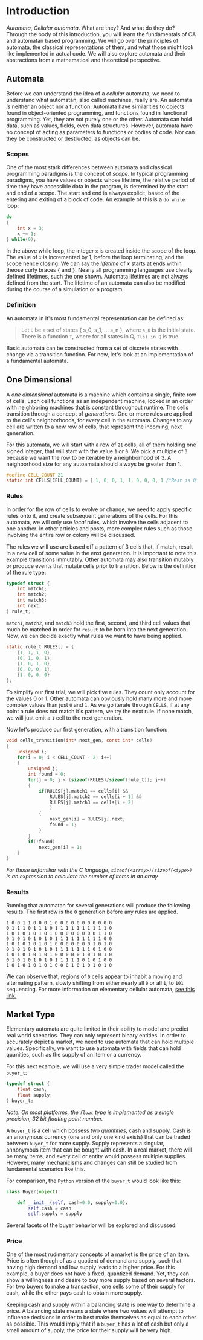# Introduction

*Automata*, *Cellular automata*. What are they? And what do they do? Through the body of this introduction, you will learn the fundamentals of CA and automatan based programming. We will go over the principles of automata, the classical representations of them, and what those might look like implemented in actual code. We will also explore automata and their abstractions from a mathematical and theoretical perspective.

## Automata

Before we can understand the idea of a *cellular* automata, we need to understand what automatan, also called machines, really are. An automata *is* neither an object nor a function. Automata have similarities to objects found in object-oriented programming, and functions found in functional programming. Yet, they are not purely one or the other. Automata can hold data, such as values, fields, even data structures. However, automata have no concept of acting as parameters to functions or bodies of code. Nor can they be constructed or destructed, as objects can be.

### Scopes

One of the most stark differences between automata and classical programming paradigms is the concept of *scope*. In typical programming paradigms, you have values or objects whose lifetime, the relative period of time they have accessible data in the program, is determined by the start and end of a scope. The start and end is always explicit, based of the entering and exiting of a block of code. An example of this is a `do while` loop:

```c
do
{
	int x = 3;
	x += 1;
} while(0);
``` 

In the above while loop, the integer `x` is created inside the scope of the loop. The value of `x` is incremented by 1, before the loop terminating, and the scope hence closing. We can say the *lifetime* of *x* starts at ends within theose curly braces `{` and `}`. Nearly all programming languages use clearly defined lifetimes, such the one shown. Automata lifetimes are not always defined from the start. The lifetime of an automata can also be modified during the course of a simulation or a program.

### Definition

An automata in it's most fundamental representation can be defined as:

> Let `Q` be a set of states { s_0, s_1, ... s_n }, where `s_0` is the initial state.
> There is a function `T`, where for all states in Q, `T(s) in Q` is true.

Basic automata can be constructed from a set of discrete states with change via a transition function. For now, let's look at an implementation of a fundamental automata.

## One Dimensional

A *one dimensional* automata is a machine which contains a single, finite row of cells. Each cell functions as an independent machine, locked in an order with neighboring machines that is constant throughout runtime. The cells transition through a concept of *generations*. One or more rules are applied to the cell's neighborhoods, for every cell in the automata. Changes to any cell are written to a new row of cells, that represent the incoming, next generation.

For this automata, we will start with a row of `21` cells, all of them holding one signed integer, that will start with the value `1` or `0`. We pick a multiple of `3` because we want the row to be iterable by a neighborhood of 3. A neighborhood size for any autoamata should always be greater than 1. 

```c
#define CELL_COUNT 21
static int CELLS[CELL_COUNT] = { 1, 0, 0, 1, 1, 0, 0, 0, 1 /*Rest is 0*/ };
```

### Rules

In order for the row of cells to evolve or change, we need to apply specific rules onto it, and create subsequent generations of the cells. For this automata, we will only use *local* rules, which involve the cells adjacent to one another. In other articles and posts, more complex rules such as those involving the entire row or colony will be discussed.

The rules we will use are based off a pattern of 3 cells that, if match, result in a new cell of some value in the enxt generation. It is important to note this example transitions immutably. Other automata may also transition mutably or produce events that mutate cells prior to transition. Below is the definition of the rule type:

```c
typedef struct {
	int match1;
	int match2;
	int match3;
	int next;
} rule_t;

```

`match1`, `match2`, and `match3` hold the first, second, and third cell values that much be matched in order for `result` to be born into the next generation. Now, we can decide exactly what rules we want to have being applied.

```c
static rule_t RULES[] = {
	{1, 1, 1, 0},
	{0, 1, 0, 1},
	{1, 0, 1, 0},
	{0, 0, 0, 1},
	{1, 0, 0, 0}
};
```

To simplify our first trial, we will pick five rules. They count only account for the values 0 or 1. Other automata can obviously hold many more and more complex values than just `0` and `1`. As we go iterate through `CELLS`, if at any point a rule does not match it's pattern, we try the next rule. If none match, we will just emit a `1` cell to the next generation.

Now let's produce our first generation, with a transition function:

```c
void cells_transition(int* next_gen, const int* cells)
{
	unsigned i;
	for(i = 0; i < CELL_COUNT - 2; i++)
	{
		unsigned j;
		int found = 0;
		for(j = 0; j < (sizeof(RULES)/sizeof(rule_t)); j++)
		{
			if(RULES[j].match1 == cells[i] &&
				RULES[j].match2 == cells[i + 1] &&
				RULES[j].match3 == cells[i + 2]
				)
			{
				next_gen[i] = RULES[j].next;
				found = 1;
			}
		}
		if(!found)
			next_gen[i] = 1;
	}
}
```

*For those unfamiliar with the C language, `sizeof(<array>)/sizeof(<type>)` is an expression to calculate the number of items in an array*

### Results

Running that automatan for several generations will produce the following results. The first row is the `0` generation before any rules are applied.

```
1 0 0 1 1 0 0 0 1 0 0 0 0 0 0 0 0 0 0 0 
0 1 1 1 0 1 1 1 0 1 1 1 1 1 1 1 1 1 1 0 
1 0 1 0 1 0 1 0 1 0 0 0 0 0 0 0 0 1 1 0 
0 1 0 1 0 1 0 1 0 1 1 1 1 1 1 1 1 1 0 0 
1 0 1 0 1 0 1 0 1 0 0 0 0 0 0 0 1 0 1 0 
0 1 0 1 0 1 0 1 0 1 1 1 1 1 1 1 0 1 0 0 
1 0 1 0 1 0 1 0 1 0 0 0 0 0 1 0 1 0 1 0 
0 1 0 1 0 1 0 1 0 1 1 1 1 1 0 1 0 1 0 0 
1 0 1 0 1 0 1 0 1 0 0 0 1 0 1 0 1 0 1 0 
```

We can observe that, regions of `0` cells appear to inhabit a moving and alternating pattern, slowly shifting from either nearly all `0` or all `1`, to `101` sequencing. For more information on elementary cellular automata, [see this link.](https://en.wikipedia.org/wiki/Elementary_cellular_automaton)

## Market Type

Elementary automata are quite limited in their ability to model and predict real world scenarios. They can only represent binary entities. In order to accurately depict a market, we need to use automata that can hold multiple values. Specifically, we want to use automata with fields that can hold quanities, such as the supply of an item or a currency.

For this next example, we will use a very simple trader model called the `buyer_t`:

```c
typedef struct {
	float cash;
	float supply;
} buyer_t;
```

*Note: On most platforms, the `float` type is implemented as a single precision, 32 bit floating point number.*

A `buyer_t` is a cell which possess two *quantities*, cash and supply. Cash is an anonymous currency (one and only one kind exists) that can be traded between `buyer_t` for more supply. Supply represents a singular, annonymous item that can be bought with cash. In a real market, there will be many items, and every cell or entity would possess multiple supplies. However, many mechanicisms and changes can still be studied from fundamental scenarios like this.

For comparison, the `Python` version of the `buyer_t` would look like this:

```py
class Buyer(object):

	def __init__(self, cash=0.0, supply=0.0):
		self.cash = cash
		self.supply = supply
```

Several facets of the buyer behavior will be explored and discussed.

### Price

One of the most rudimentary concepts of a market is the price of an item. Price is often though of as a quotient of demand and supply, such that having high demand and low supply leads to a higher price. For this example, a buyer does not have a fixed, quantized demand. Yet, they can show a willingness and desire to buy more supply based on several factors. For two buyers to make a transaction, one sells some of their supply for cash, while the other pays cash to obtain more supply.

Keeping cash and supply within a balancing state is one way to determine a price. A balancing state means a state where two values will attempt to influence decisions in order to best make themselves as equal to each other as possible. This would imply that if a `buyer_t` has a lot of cash but only a small amount of supply, the price for their supply will be very high.
